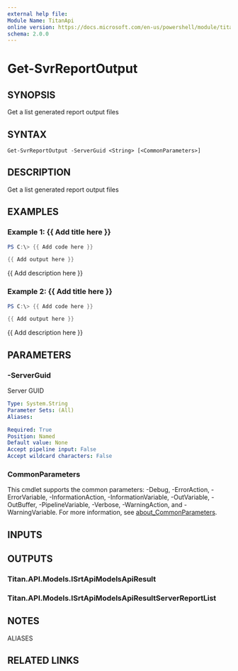 ```yaml
---
external help file:
Module Name: TitanApi
online version: https://docs.microsoft.com/en-us/powershell/module/titanapi/get-svrreportoutput
schema: 2.0.0
---
```


# Get-SvrReportOutput

## SYNOPSIS
Get a list generated report output files

## SYNTAX

```
Get-SvrReportOutput -ServerGuid <String> [<CommonParameters>]
```

## DESCRIPTION
Get a list generated report output files

## EXAMPLES

### Example 1: {{ Add title here }}
```powershell
PS C:\> {{ Add code here }}

{{ Add output here }}
```

{{ Add description here }}

### Example 2: {{ Add title here }}
```powershell
PS C:\> {{ Add code here }}

{{ Add output here }}
```

{{ Add description here }}

## PARAMETERS

### -ServerGuid
Server GUID

```yaml
Type: System.String
Parameter Sets: (All)
Aliases:

Required: True
Position: Named
Default value: None
Accept pipeline input: False
Accept wildcard characters: False
```

### CommonParameters
This cmdlet supports the common parameters: -Debug, -ErrorAction, -ErrorVariable, -InformationAction, -InformationVariable, -OutVariable, -OutBuffer, -PipelineVariable, -Verbose, -WarningAction, and -WarningVariable. For more information, see [about_CommonParameters](http://go.microsoft.com/fwlink/?LinkID=113216).

## INPUTS

## OUTPUTS

### Titan.API.Models.ISrtApiModelsApiResult

### Titan.API.Models.ISrtApiModelsApiResultServerReportList

## NOTES

ALIASES

## RELATED LINKS

